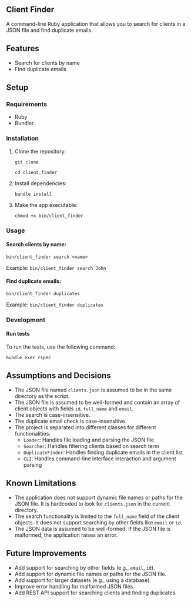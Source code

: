 ## Client Finder

A command-line Ruby application that allows you to search for clients in a JSON file and find duplicate emails.

## Features

- Search for clients by name
- Find duplicate emails

## Setup

### Requirements

- Ruby
- Bundler

### Installation

1. Clone the repository:

   `git clone `

   `cd client_finder`

2. Install dependencies:

   `bundle install`

3. Make the app executable:

   `chmod +x bin/client_finder`

### Usage

#### Search clients by name:

    bin/client_finder search <name>

Example: `bin/client_finder search John`

#### Find duplicate emails:

    bin/client_finder duplicates

Example: `bin/client_finder duplicates`

### Development

#### Run tests

To run the tests, use the following command:

    bundle exec rspec

## Assumptions and Decisions

- The JSON file named `clients.json` is assumed to be in the same directory as the script.
- The JSON file is assumed to be well-formed and contain an array of client objects with fields `id`, `full_name` and `email`.
- The search is case-insensitive.
- The duplicate email check is case-insensitive.
- The project is separated into different classes for different functionalities:
  - `Loader`: Handles file loading and parsing the JSON file
  - `Searcher`: Handles filtering clients based on search term
  - `DuplicateFinder`: Handles finding duplicate emails in the client list
  - `CLI`: Handles command-line interface interaction and argument parsing

## Known Limitations

- The application does not support dynamic file names or paths for the JSON file. It is hardcoded to look for `clients.json` in the current directory.
- The search functionality is limited to the `full_name` field of the client objects. It does not support searching by other fields like `email` or `id`.
- The JSON data is assumed to be well-formed. If the JSON file is malformed, the application raises an error.

## Future Improvements

- Add support for searching by other fields (e.g., `email`, `id`).
- Add support for dynamic file names or paths for the JSON file.
- Add support for larger datasets (e.g., using a database).
- Improve error handling for malformed JSON files.
- Add REST API support for searching clients and finding duplicates.
